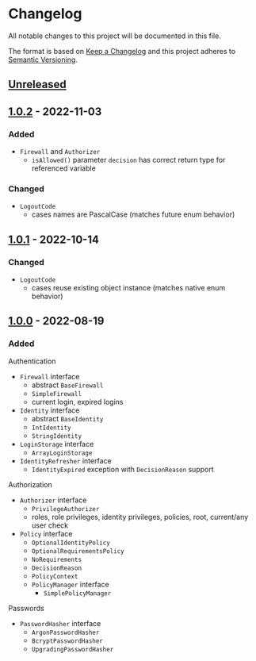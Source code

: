 # Changelog

All notable changes to this project will be documented in this file.

The format is based on [Keep a Changelog](http://keepachangelog.com/en/1.0.0/)
and this project adheres to [Semantic Versioning](http://semver.org/spec/v2.0.0.html).

## [Unreleased](https://github.com/orisai/auth/compare/1.0.2...HEAD)

## [1.0.2](https://github.com/orisai/auth/compare/1.0.1...1.0.2) - 2022-11-03

### Added

- `Firewall` and `Authorizer`
  - `isAllowed()` parameter `decision` has correct return type for referenced variable

### Changed

- `LogoutCode`
	- cases names are PascalCase (matches future enum behavior)

## [1.0.1](https://github.com/orisai/auth/compare/1.0.0...1.0.1) - 2022-10-14

### Changed

- `LogoutCode`
  - cases reuse existing object instance (matches native enum behavior)

## [1.0.0](https://github.com/orisai/auth/releases/tag/1.0.0) - 2022-08-19

### Added

Authentication

- `Firewall` interface
	- abstract `BaseFirewall`
	- `SimpleFirewall`
	- current login, expired logins
- `Identity` interface
	- abstract `BaseIdentity`
	- `IntIdentity`
	- `StringIdentity`
- `LoginStorage` interface
	- `ArrayLoginStorage`
- `IdentityRefresher` interface
	- `IdentityExpired` exception with `DecisionReason` support

Authorization

- `Authorizer` interface
	- `PrivilegeAuthorizer`
	- roles, role privileges, identity privileges, policies, root, current/any user check
- `Policy` interface
	- `OptionalIdentityPolicy`
	- `OptionalRequirementsPolicy`
	- `NoRequirements`
	- `DecisionReason`
	- `PolicyContext`
	- `PolicyManager` interface
		- `SimplePolicyManager`

Passwords

- `PasswordHasher` interface
	- `ArgonPasswordHasher`
	- `BcryptPasswordHasher`
	- `UpgradingPasswordHasher`
